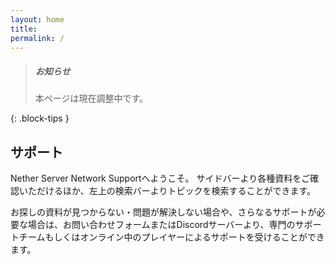 ```yaml
---
layout: home
title: 
permalink: /
---
```


> ##### お知らせ
>
> 本ページは現在調整中です。
>
{: .block-tips }

## サポート
Nether Server Network Supportへようこそ。
サイドバーより各種資料をご確認いただけるほか、左上の検索バーよりトピックを検索することができます。

お探しの資料が見つからない・問題が解決しない場合や、さらなるサポートが必要な場合は、お問い合わせフォームまたはDiscordサーバーより、専門のサポートチームもしくはオンライン中のプレイヤーによるサポートを受けることができます。
